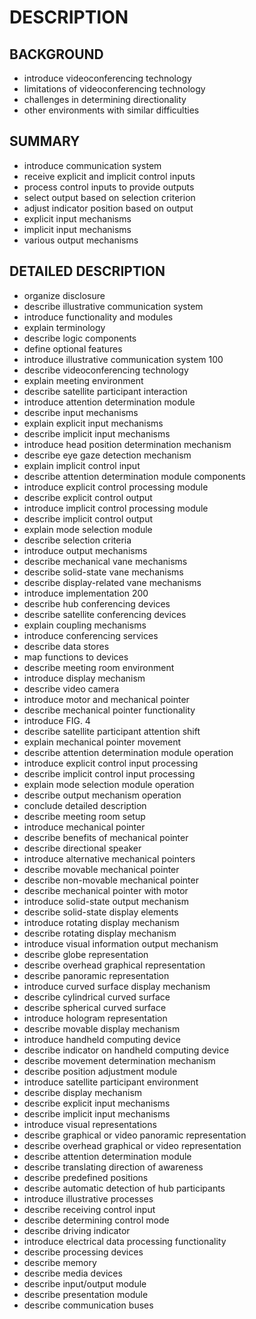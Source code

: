 # DESCRIPTION

## BACKGROUND

- introduce videoconferencing technology
- limitations of videoconferencing technology
- challenges in determining directionality
- other environments with similar difficulties

## SUMMARY

- introduce communication system
- receive explicit and implicit control inputs
- process control inputs to provide outputs
- select output based on selection criterion
- adjust indicator position based on output
- explicit input mechanisms
- implicit input mechanisms
- various output mechanisms

## DETAILED DESCRIPTION

- organize disclosure
- describe illustrative communication system
- introduce functionality and modules
- explain terminology
- describe logic components
- define optional features
- introduce illustrative communication system 100
- describe videoconferencing technology
- explain meeting environment
- describe satellite participant interaction
- introduce attention determination module
- describe input mechanisms
- explain explicit input mechanisms
- describe implicit input mechanisms
- introduce head position determination mechanism
- describe eye gaze detection mechanism
- explain implicit control input
- describe attention determination module components
- introduce explicit control processing module
- describe explicit control output
- introduce implicit control processing module
- describe implicit control output
- explain mode selection module
- describe selection criteria
- introduce output mechanisms
- describe mechanical vane mechanisms
- describe solid-state vane mechanisms
- describe display-related vane mechanisms
- introduce implementation 200
- describe hub conferencing devices
- describe satellite conferencing devices
- explain coupling mechanisms
- introduce conferencing services
- describe data stores
- map functions to devices
- describe meeting room environment
- introduce display mechanism
- describe video camera
- introduce motor and mechanical pointer
- describe mechanical pointer functionality
- introduce FIG. 4
- describe satellite participant attention shift
- explain mechanical pointer movement
- describe attention determination module operation
- introduce explicit control input processing
- describe implicit control input processing
- explain mode selection module operation
- describe output mechanism operation
- conclude detailed description
- describe meeting room setup
- introduce mechanical pointer
- describe benefits of mechanical pointer
- describe directional speaker
- introduce alternative mechanical pointers
- describe movable mechanical pointer
- describe non-movable mechanical pointer
- describe mechanical pointer with motor
- introduce solid-state output mechanism
- describe solid-state display elements
- introduce rotating display mechanism
- describe rotating display mechanism
- introduce visual information output mechanism
- describe globe representation
- describe overhead graphical representation
- describe panoramic representation
- introduce curved surface display mechanism
- describe cylindrical curved surface
- describe spherical curved surface
- introduce hologram representation
- describe movable display mechanism
- introduce handheld computing device
- describe indicator on handheld computing device
- describe movement determination mechanism
- describe position adjustment module
- introduce satellite participant environment
- describe display mechanism
- describe explicit input mechanisms
- describe implicit input mechanisms
- introduce visual representations
- describe graphical or video panoramic representation
- describe overhead graphical or video representation
- describe attention determination module
- describe translating direction of awareness
- describe predefined positions
- describe automatic detection of hub participants
- introduce illustrative processes
- describe receiving control input
- describe determining control mode
- describe driving indicator
- introduce electrical data processing functionality
- describe processing devices
- describe memory
- describe media devices
- describe input/output module
- describe presentation module
- describe communication buses

